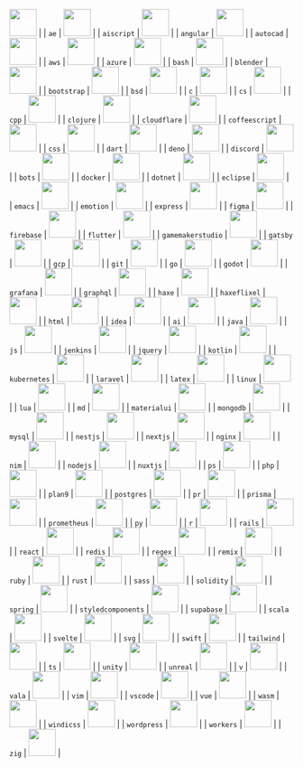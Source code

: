    <img src="./icons/ActivityPub-Dark.svg" width="48">    |
|        `ae`        |     <img src="./icons/AfterEffects.svg" width="48">      |
|     `aiscript`     |     <img src="./icons/AiScript-Dark.svg" width="48">     |
|     `angular`      |     <img src="./icons/Angular-Dark.svg" width="48">      |
|     `autocad`      |     <img src="./icons/AutoCAD-Dark.svg" width="48">      |
|       `aws`        |       <img src="./icons/AWS-Dark.svg" width="48">        |
|      `azure`       |      <img src="./icons/Azure-Dark.svg" width="48">       |
|       `bash`       |       <img src="./icons/Bash-Dark.svg" width="48">       |
|     `blender`      |     <img src="./icons/Blender-Dark.svg" width="48">      |
|    `bootstrap`     |       <img src="./icons/Bootstrap.svg" width="48">       |
|       `bsd`        |       <img src="./icons/BSD-Dark.svg" width="48">        |
|        `c`         |           <img src="./icons/C.svg" width="48">           |
|        `cs`        |          <img src="./icons/CS.svg" width="48">           |
|       `cpp`        |          <img src="./icons/CPP.svg" width="48">          |
|     `clojure`      |     <img src="./icons/Clojure-Dark.svg" width="48">      |
|    `cloudflare`    |    <img src="./icons/Cloudflare-Dark.svg" width="48">    |
|   `coffeescript`   |   <img src="./icons/CoffeeScript-Dark.svg" width="48">   |
|       `css`        |          <img src="./icons/CSS.svg" width="48">          |
|       `dart`       |       <img src="./icons/Dart-Dark.svg" width="48">       |
|       `deno`       |       <img src="./icons/DENO-Dark.svg" width="48">       |
|     `discord`      |        <img src="./icons/Discord.svg" width="48">        |
|       `bots`       |      <img src="./icons/DiscordBots.svg" width="48">      |
|      `docker`      |        <img src="./icons/Docker.svg" width="48">         |
|      `dotnet`      |        <img src="./icons/DotNet.svg" width="48">         |
|     `eclipse`      |     <img src="./icons/Eclipse-Dark.svg" width="48">      |
|      `emacs`       |         <img src="./icons/Emacs.svg" width="48">         |
|     `emotion`      |     <img src="./icons/Emotion-Dark.svg" width="48">      |
|     `express`      |    <img src="./icons/ExpressJS-Dark.svg" width="48">     |
|      `figma`       |      <img src="./icons/Figma-Dark.svg" width="48">       |
|     `firebase`     |     <img src="./icons/Firebase-Dark.svg" width="48">     |
|     `flutter`      |     <img src="./icons/Flutter-Dark.svg" width="48">      |
| `gamemakerstudio`  |    <img src="./icons/GameMakerStudio.svg" width="48">    |
|      `gatsby`      |        <img src="./icons/Gatsby.svg" width="48">         |
|       `gcp`        |       <img src="./icons/GCP-Dark.svg" width="48">        |
|       `git`        |          <img src="./icons/Git.svg" width="48">          |
|        `go`        |        <img src="./icons/GoLang.svg" width="48">         |
|      `godot`       |      <img src="./icons/Godot-Dark.svg" width="48">       |
|     `grafana`      |     <img src="./icons/Grafana-Dark.svg" width="48">      |
|     `graphql`      |     <img src="./icons/GraphQL-Dark.svg" width="48">      |
|       `haxe`       |       <img src="./icons/Haxe-Dark.svg" width="48">       |
|    `haxeflixel`    |    <img src="./icons/HaxeFlixel-Dark.svg" width="48">    |
|       `html`       |         <img src="./icons/HTML.svg" width="48">          |
|       `idea`       |       <img src="./icons/Idea-Dark.svg" width="48">       |
|        `ai`        |      <img src="./icons/Illustrator.svg" width="48">      |
|       `java`       |       <img src="./icons/Java-Dark.svg" width="48">       |
|        `js`        |      <img src="./icons/JavaScript.svg" width="48">       |
|     `jenkins`      |     <img src="./icons/Jenkins-Dark.svg" width="48">      |
|      `jquery`      |        <img src="./icons/JQuery.svg" width="48">         |
|      `kotlin`      |      <img src="./icons/Kotlin-Dark.svg" width="48">      |
|    `kubernetes`    |      <img src="./icons/Kubernetes.svg" width="48">       |
|     `laravel`      |     <img src="./icons/Laravel-Dark.svg" width="48">      |
|      `latex`       |      <img src="./icons/LaTeX-Dark.svg" width="48">       |
|      `linux`       |      <img src="./icons/Linux-Dark.svg" width="48">       |
|       `lua`        |       <img src="./icons/Lua-Dark.svg" width="48">        |
|        `md`        |     <img src="./icons/Markdown-Dark.svg" width="48">     |
|    `materialui`    |    <img src="./icons/MaterialUI-Dark.svg" width="48">    |
|     `mongodb`      |        <img src="./icons/MongoDB.svg" width="48">        |
|      `mysql`       |      <img src="./icons/MySQL-Dark.svg" width="48">       |
|      `nestjs`      |      <img src="./icons/NestJS-Dark.svg" width="48">      |
|      `nextjs`      |      <img src="./icons/NextJS-Dark.svg" width="48">      |
|      `nginx`       |         <img src="./icons/Nginx.svg" width="48">         |
|       `nim`        |       <img src="./icons/Nim-Dark.svg" width="48">        |
|      `nodejs`      |      <img src="./icons/NodeJS-Dark.svg" width="48">      |
|      `nuxtjs`      |      <img src="./icons/NuxtJS-Dark.svg" width="48">      |
|        `ps`        |       <img src="./icons/Photoshop.svg" width="48">       |
|       `php`        |       <img src="./icons/PHP-Dark.svg" width="48">        |
|      `plan9`       |      <img src="./icons/Plan9-Dark.svg" width="48">       |
|     `postgres`     |    <img src="./icons/PostgreSQL-Dark.svg" width="48">    |
|        `pr`        |       <img src="./icons/Premiere.svg" width="48">        |
|      `prisma`      |        <img src="./icons/Prisma.svg" width="48">         |
|    `prometheus`    |      <img src="./icons/Prometheus.svg" width="48">       |
|        `py`        |      <img src="./icons/Python-Dark.svg" width="48">      |
|        `r`         |        <img src="./icons/R-Dark.svg" width="48">         |
|      `rails`       |         <img src="./icons/Rails.svg" width="48">         |
|      `react`       |      <img src="./icons/React-Dark.svg" width="48">       |
|      `redis`       |      <img src="./icons/Redis-Dark.svg" width="48">       |
|      `regex`       |      <img src="./icons/Regex-Dark.svg" width="48">       |
|      `remix`       |         <img src="./icons/Remix.svg" width="48">         |
|       `ruby`       |         <img src="./icons/Ruby.svg" width="48">          |
|       `rust`       |         <img src="./icons/Rust.svg" width="48">          |
|       `sass`       |         <img src="./icons/Sass.svg" width="48">          |
|     `solidity`     |       <img src="./icons/Solidity.svg" width="48">        |
|      `spring`      |      <img src="./icons/Spring-Dark.svg" width="48">      |
| `styledcomponents` | <img src="./icons/StyledComponents-Dark.svg" width="48"> |
|     `supabase`     |     <img src="./icons/Supabase-Dark.svg" width="48">     |
|      `scala`       |      <img src="./icons/Scala-Dark.svg" width="48">       |
|      `svelte`      |        <img src="./icons/Svelte.svg" width="48">         |
|       `svg`        |       <img src="./icons/SVG-Dark.svg" width="48">        |
|      `swift`       |         <img src="./icons/Swift.svg" width="48">         |
|     `tailwind`     |   <img src="./icons/TailwindCSS-Dark.svg" width="48">    |
|        `ts`        |      <img src="./icons/TypeScript.svg" width="48">       |
|      `unity`       |      <img src="./icons/Unity-Dark.svg" width="48">       |
|      `unreal`      |     <img src="./icons/UnrealEngine.svg" width="48">      |
|        `v`         |        <img src="./icons/V-Dark.svg" width="48">         |
|       `vala`       |         <img src="./icons/Vala.svg" width="48">          |
|       `vim`        |       <img src="./icons/VIM-Dark.svg" width="48">        |
|      `vscode`      |      <img src="./icons/VSCode-Dark.svg" width="48">      |
|       `vue`        |      <img src="./icons/VueJS-Dark.svg" width="48">       |
|       `wasm`       |      <img src="./icons/WebAssembly.svg" width="48">      |
|     `windicss`     |     <img src="./icons/WindiCSS-Dark.svg" width="48">     |
|    `wordpress`     |       <img src="./icons/Wordpress.svg" width="48">       |
|     `workers`      |     <img src="./icons/Workers-Dark.svg" width="48">      |
|       `zig`        |       <img src="./icons/Zig-Dark.svg" width="48">        |
